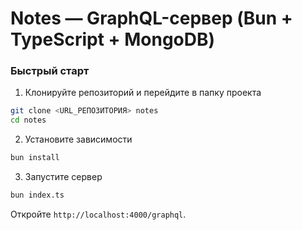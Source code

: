 # Notes — GraphQL-сервер (Bun + TypeScript + MongoDB)

### Быстрый старт
1) Клонируйте репозиторий и перейдите в папку проекта
```bash
git clone <URL_РЕПОЗИТОРИЯ> notes
cd notes
```

2) Установите зависимости
```bash
bun install
```

3) Запустите сервер
```bash
bun index.ts
```

Откройте `http://localhost:4000/graphql`.

